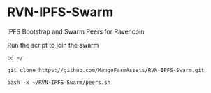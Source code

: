 # RVN-IPFS-Swarm
IPFS Bootstrap and Swarm Peers for Ravencoin

Run the script to join the swarm

```
cd ~/

git clone https://github.com/MangoFarmAssets/RVN-IPFS-Swarm.git

bash -x ~/RVN-IPFS-Swarm/peers.sh

```
